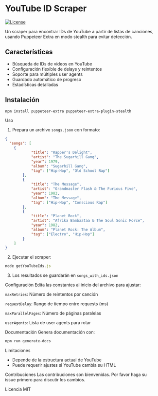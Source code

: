 # YouTube ID Scraper

[![License](https://img.shields.io/badge/license-MIT-blue.svg)](LICENSE)

Un scraper para encontrar IDs de YouTube a partir de listas de canciones, usando Puppeteer Extra en modo stealth para evitar detección.

## Características

- Búsqueda de IDs de videos en YouTube
- Configuración flexible de delays y reintentos
- Soporte para múltiples user agents
- Guardado automático de progreso
- Estadísticas detalladas

## Instalación

```bash
npm install puppeteer-extra puppeteer-extra-plugin-stealth
```

Uso
1. Prepara un archivo `songs.json` con formato:
```json
{
  "songs": [
    {
            "title": "Rapper's Delight",
            "artist": "The Sugarhill Gang",
            "year": 1979,
            "album": "Sugarhill Gang",
            "tag": ["Hip-Hop", "Old School Rap"]
        },
        {
            "title": "The Message",
            "artist": "Grandmaster Flash & The Furious Five",
            "year": 1982,
            "album": "The Message",
            "tag": ["Hip-Hop", "Conscious Rap"]
        },
        {
            "title": "Planet Rock",
            "artist": "Afrika Bambaataa & The Soul Sonic Force",
            "year": 1982,
            "album": "Planet Rock: The Album",
            "tag": ["Electro", "Hip-Hop"]
        }
    ]
}
```

2. Ejecutar el scraper:
```js
node getYouTubeIds.js
```
3. Los resultados se guardarán en `songs_with_ids.json`

Configuración
Edita las constantes al inicio del archivo para ajustar:

`maxRetries`: Número de reintentos por canción

`requestDelay`: Rango de tiempo entre requests (ms)

`maxParallelPages`: Número de páginas paralelas

`userAgents`: Lista de user agents para rotar

Documentación
Genera documentación con:
```bash
npm run generate-docs
```

Limitaciones
+ Depende de la estructura actual de YouTube
+ Puede requerir ajustes si YouTube cambia su HTML

Contribuciones
Las contribuciones son bienvenidas. Por favor haga su issue primero para discutir los cambios.

Licencia
MIT